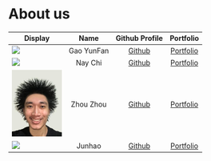 # About us

Display |    Name    | Github Profile | Portfolio 
--------|:----------:|:--------------:|:---------:
![](https://via.placeholder.com/100.png?text=Photo) | Gao YunFan | [Github](https://github.com/) | [Portfolio](team/gaoyunfan.md)
![](https://via.placeholder.com/100.png?text=Photo) |  Nay Chi   | [Github](https://github.com/) | [Portfolio](team/naychi-7.md)
<img src="photos/zhou.png" alt="drawing" width="100"/> | Zhou Zhou  | [Github](https://github.com/) | [Portfolio](team/maanyos.md)
![](https://via.placeholder.com/100.png?text=Photo) |   Junhao   | [Github](https://github.com/) | [Portfolio](team/liujunhao.md)

